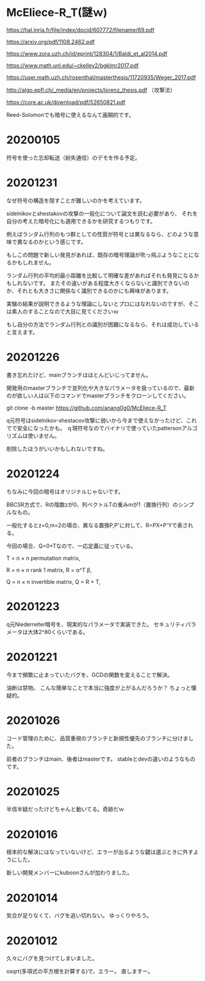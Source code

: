 # McEliece-R_T(謎ｗ)

https://hal.inria.fr/file/index/docid/607772/filename/69.pdf

https://arxiv.org/pdf/1108.2462.pdf

https://www.zora.uzh.ch/id/eprint/128304/1/Baldi_et_al2014.pdf

https://www.math.unl.edu/~ckelley2/bgklmr2017.pdf

https://user.math.uzh.ch/rosenthal/masterthesis/11720935/Weger_2017.pdf

http://algo.epfl.ch/_media/en/projects/lorenz_thesis.pdf （攻撃法）

https://core.ac.uk/download/pdf/52650821.pdf

Reed-Solomonでも暗号に使えるなんて画期的です。


# 20200105

符号を使った忘却転送（紛失通信）のデモを作る予定。

# 20201231

なぜ符号の構造を隠すことが難しいのかを考えています。

sidelnikovとshestakovの攻撃の一般化について論文を読む必要があり、
それを自分の考えた暗号化にも適用できるかを研究するつもりです。

例えばランダム行列のもつ群としての性質が符号とは異なるなら、どのような意味で異なるのかという感じです。

もしこの問題で新しい発見があれば、既存の暗号理論が吹っ飛ぶようなことになるかもしれません。

ランダム行列の平均的最小距離を比較して明確な差があればそれも発見になるかもしれないです。
またその違いがある程度大きくならないと識別できないのか、それとも大きさに関係なく識別できるのかにも興味があります。

実験の結果が説明できるような理論にしないとプロにはなれないのですが、そこは素人のすることなので大目に見てくださいｗ

もし自分の方法でランダム行列との識別が困難になるなら、それは成功していると言えます。

# 20201226

書き忘れたけど、mainブランチはほとんどいじってません。

開発用のmasterブランチで並列化や大きなパラメータを扱っているので、最新のが欲しい人は以下のコマンドでmasterブランチをクローンしてください。

git clone -b master https://github.com/anang0g0/McEliece-R_T

q元符号はsidelnikov-shestacov攻撃に弱いから今まで使えなかったけど、これでで安全になったかも。
ｑ現符号なのでバイナリで使っていたpattersonアルゴリズムは使いません。

削除したほうがいいかもしれないですね。

# 20201224

ちなみに今回の暗号はオリジナルじゃないです。

BBCSR方式で、Rの階数zが0、列ベクトルTの重みmが1（置換行列）のシンプルなもの。

一般化するとz=0,m=2の場合、異なる置換P,P'に対して、R=PX+P'Yで表される。

今回の場合、Q=0+Tなので、一応定義に従っている。

T = n × n permutation matrix,

R = n × n rank 1 matrix, R = α^T β,

Q = n × n invertible matrix, Q = R + T,

# 20201223

q元Niederreiter暗号を、現実的なパラメータで実装できた。
セキュリティパラメータは大体2^80くらいである。

# 20201221

今まで頻繁に止まっていたバグを、GCDの関数を変えることで解決。

油断は禁物。
こんな簡単なことで本当に強度が上がるんだろうか？
ちょっと懐疑的。

# 20201026

コード管理のために、品質重視のブランチと新規性優先のブランチに分けました。

前者のブランチはmain、後者はmasterです。
stableとdevの違いのようなものです。

# 20201025

半信半疑だったけどちゃんと動いてる。奇跡だｗ

# 20201016

根本的な解決にはなっていないけど、エラーが出るような鍵は選ぶときに外すようにした。

新しい開発メンバーにkuboonさんが加わりました。

# 20201014

気合が足りなくて、バグを追い切れない。
ゆっくりやろう。

# 20201012

久々にバグを見つけてしまいました。

osqrt(多項式の平方根を計算する)で、エラー。
直しますー。

